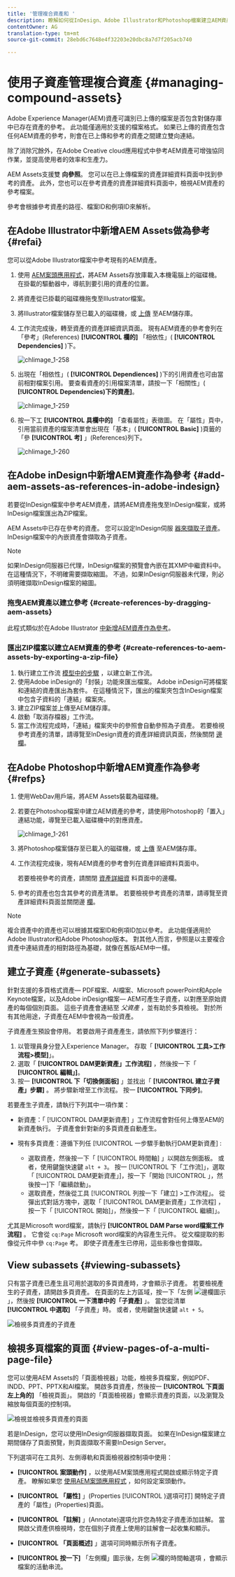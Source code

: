 ```yaml
---
title: '管理複合資產和 '
description: 瞭解如何從InDesign、Adobe Illustrator和Photoshop檔案建立AEM資產的參考。 此外，也瞭解如何使用頁面檢視器功能來檢視多頁檔案的個別頁面，包括PDF、INDD、PPT、PPTX和Ai檔案。
contentOwner: AG
translation-type: tm+mt
source-git-commit: 28ebd6c7648e4f32203e20dbc8a7d7f205acb740

---
```



# 使用子資產管理複合資產 {#managing-compound-assets}

Adobe Experience Manager(AEM)資產可識別已上傳的檔案是否包含對儲存庫中已存在資產的參考。 此功能僅適用於支援的檔案格式。 如果已上傳的資產包含任何AEM資產的參考，則會在已上傳和參考的資產之間建立雙向連結。

除了消除冗餘外，在Adobe Creative cloud應用程式中參考AEM資產可增強協同作業，並提高使用者的效率和生產力。

AEM Assets支援雙 **向參照**。 您可以在已上傳檔案的資產詳細資料頁面中找到參考的資產。 此外，您也可以在參考資產的資產詳細資料頁面中，檢視AEM資產的參考檔案。

參考會根據參考資產的路徑、檔案ID和例項ID來解析。

## 在Adobe Illustrator中新增AEM Assets做為參考 {#refai}

您可以從Adobe Illustrator檔案中參考現有的AEM資產。

1. 使用 [AEM案頭應用程式](https://helpx.adobe.com/experience-manager/desktop-app/aem-desktop-app.html)，將AEM Assets存放庫載入本機電腦上的磁碟機。 在掛載的驅動器中，導航到要引用的資產的位置。
1. 將資產從已掛載的磁碟機拖曳至Illustrator檔案。
1. 將Illustrator檔案儲存至已載入的磁碟機，或 [上傳](managing-assets-touch-ui.md#uploading-assets) 至AEM儲存庫。
1. 工作流完成後，轉至資產的資產詳細資訊頁面。 現有AEM資產的參考會列在「參考」(References) **[!UICONTROL 欄的]** 「相依性」( **[!UICONTROL Dependencies]** )下。

   ![chlimage_1-258](assets/chlimage_1-258.png)

1. 出現在「相依性」( **[!UICONTROL Dependiences]** )下的引用資產也可由當前相對檔案引用。 要查看資產的引用檔案清單，請按一下「相關性」( **[!UICONTROL Dependencies)下的資產]**。

   ![chlimage_1-259](assets/chlimage_1-259.png)

1. 按一下工 **[!UICONTROL 具欄中的]** 「查看屬性」表徵圖。 在「屬性」頁中，引用當前資產的檔案清單會出現在「基本」( **[!UICONTROL Basic]** )頁籤的「參 **[!UICONTROL 考]** 」(References)列下。

   ![chlimage_1-260](assets/chlimage_1-260.png)

## 在Adobe inDesign中新增AEM資產作為參考 {#add-aem-assets-as-references-in-adobe-indesign}

若要從InDesign檔案中參考AEM資產，請將AEM資產拖曳至InDesign檔案，或將InDesign檔案匯出為ZIP檔案。

AEM Assets中已存在參考的資產。 您可以設定InDesign伺服 [器來擷取子資產](indesign.md)。 InDesign檔案中的內嵌資產會擷取為子資產。

>[!NOTE]
>
>如果InDesign伺服器已代理，InDesign檔案的預覽會內嵌在其XMP中繼資料中。 在這種情況下，不明確需要擷取縮圖。 不過，如果InDesign伺服器未代理，則必須明確擷取InDesign檔案的縮圖。

### 拖曳AEM資產以建立參考 {#create-references-by-dragging-aem-assets}

此程式類似於在Adobe Illustrator [中新增AEM資產作為參考](#refai)。

### 匯出ZIP檔案以建立AEM資產的參考 {#create-references-to-aem-assets-by-exporting-a-zip-file}

1. 執行建立工作流 [模型中的步驟](/help/sites-developing/workflows-models.md) ，以建立新工作流。
1. 使用Adobe inDesign的「封裝」功能來匯出檔案。
Adobe inDesign可將檔案和連結的資產匯出為套件。 在這種情況下，匯出的檔案夾包含InDesign檔案中包含子資料的「連結」檔案夾。
1. 建立ZIP檔案並上傳至AEM儲存庫。
1. 啟動「取消存檔器」工作流。
1. 當工作流程完成時，「連結」檔案夾中的參照會自動參照為子資產。 若要檢視參考資產的清單，請導覽至InDesign資產的資產詳細資訊頁面，然後關閉 [邊欄](/help/sites-authoring/basic-handling.md#rail-selector)。

## 在Adobe Photoshop中新增AEM資產作為參考 {#refps}

1. 使用WebDav用戶端，將AEM Assets裝載為磁碟機。
1. 若要在Photoshop檔案中建立AEM資產的參考，請使用Photoshop的「置入」連結功能，導覽至已載入磁碟機中的對應資產。

   ![chlimage_1-261](assets/chlimage_1-261.png)

1. 將Photoshop檔案儲存至已載入的磁碟機，或 [上傳](managing-assets-touch-ui.md#uploading-assets) 至AEM儲存庫。
1. 工作流程完成後，現有AEM資產的參考會列在資產詳細資料頁面中。

   若要檢視參考的資產，請關閉 [資產詳細資](/help/sites-authoring/basic-handling.md#rail-selector) 料頁面中的邊欄。

1. 參考的資產也包含其參考的資產清單。 若要檢視參考資產的清單，請導覽至資產詳細資料頁面並關閉邊 [欄](/help/sites-authoring/basic-handling.md#rail-selector)。

>[!NOTE]
>
>複合資產中的資產也可以根據其檔案ID和例項ID加以參考。 此功能僅適用於Adobe Illustrator和Adobe Photoshop版本。 對其他人而言，參照是以主要複合資產中連結資產的相對路徑為基礎，就像在舊版AEM中一樣。

## 建立子資產 {#generate-subassets}

針對支援的多頁格式資產— PDF檔案、AI檔案、Microsoft powerPoint和Apple Keynote檔案，以及Adobe inDesign檔案— AEM可產生子資產，以對應至原始資產的每個個別頁面。 這些子資產會連結至 *父資產* ，並有助於多頁檢視。 對於所有其他用途，子資產在AEM中會視為一般資產。

子資產產生預設會停用。 若要啟用子資產產生，請依照下列步驟進行：

1. 以管理員身分登入Experience Manager。 存取「 **[!UICONTROL 工具>工作流程>模型]**」。
1. 選取「 **[!UICONTROL DAM更新資產」工作流程]** ，然後按一下「 **[!UICONTROL 編輯」]**。
1. 按一 **[!UICONTROL 下「切換側面板]** 」並找出「 **[!UICONTROL 建立子資產」步驟]** 。 將步驟新增至工作流程。 按一 **[!UICONTROL 下同步]**。

若要產生子資產，請執行下列其中一項作業：

* 新資產：「 [!UICONTROL DAM更新資產] 」工作流程會對任何上傳至AEM的新資產執行。 子資產會針對新的多頁資產自動產生。
* 現有多頁資產：遵循下列任 [!UICONTROL 一步驟手動執行DAM更新資產] :

   * 選取資產，然後按一下「 [!UICONTROL 時間軸] 」以開啟左側面板。 或者，使用鍵盤快速鍵 `alt + 3`。 按一 [!UICONTROL 下「工作流]」，選取「 [!UICONTROL DAM更新資產」]，按一下「開始 [!UICONTROL 」，然後按一]下「繼續啟動」。
   * 選取資產，然後從工具 [!UICONTROL 列按一下「建立] >工作流程」。 從彈出式對話方塊中，選取「 [!UICONTROL DAM更新資產」工作流程] ，按一下「 [!UICONTROL 開始]」，然後按一下「 [!UICONTROL 繼續]」。

尤其是Microsoft word檔案，請執行 **[!UICONTROL DAM Parse word檔案工作流程]** 。 它會從 `cq:Page` Microsoft word檔案的內容產生元件。 從文檔提取的影像從元件中參 `cq:Page` 考。 即使子資產產生已停用，這些影像也會擷取。

## View subassets {#viewing-subassets}

只有當子資產已產生且可用於選取的多頁資產時，才會顯示子資產。 若要檢視產生的子資產，請開啟多頁資產。 在頁面的左上方區域，按一下「左側 ![邊欄圖示](assets/do-not-localize/aem_leftrail_contentonly.png) 」，然後按 **[!UICONTROL 一下清單中的「子資產]** 」。 當您從清單 **[!UICONTROL 中選取]** 「子資產」時。 或者，使用鍵盤快速鍵 `alt + 5`。

![檢視多頁資產的子資產](assets/view_subassets_simulation.gif)

## 檢視多頁檔案的頁面 {#view-pages-of-a-multi-page-file}

您可以使用AEM Assets的「頁面檢視器」功能，檢視多頁檔案，例如PDF、INDD、PPT、PPTX和AI檔案。 開啟多頁資產，然後按一 **[!UICONTROL 下頁面左上角的]** 「檢視頁面」。 開啟的「頁面檢視器」會顯示資產的頁面，以及瀏覽及縮放每個頁面的控制項。

![檢視並檢視多頁資產的頁面](assets/view_multipage_asset_fmr.gif)

若是InDesign，您可以使用InDesign伺服器擷取頁面。 如果在InDesign檔案建立期間儲存了頁面預覽，則頁面擷取不需要InDesign Server。

下列選項可在工具列、左側導軌和頁面檢視器控制項中使用：

* **[!UICONTROL 案頭動作]** ，以使用AEM案頭應用程式開啟或顯示特定子資產。 瞭解如果您 [使用AEM案頭應用程式](https://docs.adobe.com/content/help/en/experience-manager-desktop-app/using/using.html#desktopactions-v2) ，如何設定案頭動作。

* **[!UICONTROL 「屬性]** 」(Properties [!UICONTROL )選項可打] 開特定子資產的「屬性」(Properties)頁面。

* **[!UICONTROL 「註解]** 」(Annotate)選項允許您為特定子資產添加註解。 當開啟父資產供檢視時，您在個別子資產上使用的註解會一起收集和顯示。

* **[!UICONTROL 「頁面概述]** 」選項可同時顯示所有子資產。

* **[!UICONTROL 按一下]** 「左側欄」圖示後，左側 ![欄的時間軸選項](assets/do-not-localize/aem_leftrail_contentonly.png) ，會顯示檔案的活動串流。
